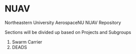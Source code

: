 # NUAV
Northeastern University AerospaceNU NUAV Repository

Sections will be divided up based on Projects and Subgroups

1. Swarm Carrier
2. DEADS
